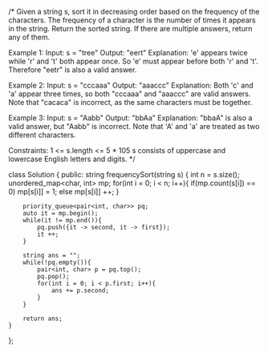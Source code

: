 /*
Given a string s, sort it in decreasing order based on the frequency of the characters. The frequency of a character is the number of times it appears in the string.
Return the sorted string. If there are multiple answers, return any of them.
 
Example 1:
Input: s = "tree"
Output: "eert"
Explanation: 'e' appears twice while 'r' and 't' both appear once.
So 'e' must appear before both 'r' and 't'. Therefore "eetr" is also a valid answer.

Example 2:
Input: s = "cccaaa"
Output: "aaaccc"
Explanation: Both 'c' and 'a' appear three times, so both "cccaaa" and "aaaccc" are valid answers.
Note that "cacaca" is incorrect, as the same characters must be together.

Example 3:
Input: s = "Aabb"
Output: "bbAa"
Explanation: "bbaA" is also a valid answer, but "Aabb" is incorrect.
Note that 'A' and 'a' are treated as two different characters.
 
Constraints:
1 <= s.length <= 5 * 105
s consists of uppercase and lowercase English letters and digits.
*/

class Solution {
public:
    string frequencySort(string s) {
        int n = s.size();
        unordered_map<char, int> mp;
        for(int i = 0; i < n; i++){
            if(mp.count(s[i]) == 0) mp[s[i]] = 1;
            else mp[s[i]] ++;
        }

        priority_queue<pair<int, char>> pq;
        auto it = mp.begin();
        while(it != mp.end()){
            pq.push({it -> second, it -> first});
            it ++;
        }

        string ans = "";
        while(!pq.empty()){
            pair<int, char> p = pq.top();
            pq.pop();
            for(int i = 0; i < p.first; i++){
                ans += p.second;
            }
        }

        return ans;
    }
};
